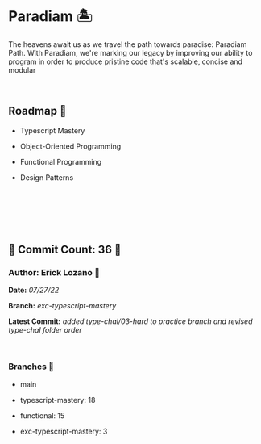 # Paradiam 🏝

 The heavens await us as we travel the path towards paradise: Paradiam Path. With Paradiam, we're marking our legacy by improving our ability to program in order to produce pristine code that's scalable, concise and modular

&nbsp;

## Roadmap 📜
* Typescript Mastery

* Object-Oriented Programming  

* Functional Programming

* Design Patterns

&nbsp;

&nbsp;

&nbsp;

## 🗿 Commit Count: 36 🗿

### Author: Erick Lozano 🔱

**Date:**
*07/27/22*

**Branch:**
*exc-typescript-mastery*

**Latest Commit:**
*added type-chal/03-hard to practice branch and revised type-chal folder order*

&nbsp;

### Branches 🗻
* main
* typescript-mastery: 18
* functional: 15

* exc-typescript-mastery: 3



<!-- Checklog Command 
git commit -am "updated commitlog 

Get Commit Count:
git shortlog -s -n --all --no-merges 

Get Last Commit Log:
git log --branches

Get Specific Branch Commit Count
git rev-list --count main


--->
